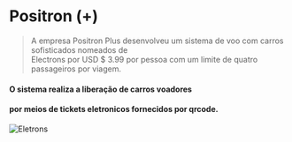 # Positron (+)  

>A empresa Positron Plus desenvolveu um sistema de voo com carros sofisticados nomeados de  
>Electrons por USD $ 3.99 por pessoa com um limite de quatro passageiros por viagem.  


#### O sistema realiza a liberação de carros voadores  
#### por meios de tickets eletronicos fornecidos por qrcode.  

![Eletrons](https://adrenaline.com.br/admin/files/sysmidia/7ZD04ZaZZAb41DBAx08cZ6BAB9bDDC/carro-voador_aberta.jpg)
